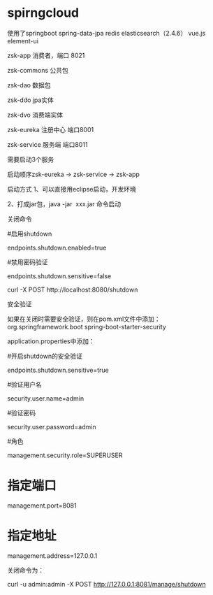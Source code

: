 # spirngcloud  

使用了springboot spring-data-jpa redis elasticsearch（2.4.6） vue.js  element-ui

zsk-app  消费者，端口 8021

zsk-commons 公共包

zsk-dao  数据包

zsk-ddo  jpa实体

zsk-dvo  消费端实体

zsk-eureka  注册中心  端口8001

zsk-service  服务端   端口8011

需要启动3个服务

启动顺序zsk-eureka -> zsk-service -> zsk-app


启动方式
1、可以直接用eclipse启动，开发环境

2、打成jar包，java -jar  xxx.jar 命令启动

关闭命令

#启用shutdown

endpoints.shutdown.enabled=true

#禁用密码验证

endpoints.shutdown.sensitive=false

curl -X POST http://localhost:8080/shutdown

安全验证

如果在关闭时需要安全验证，则在pom.xml文件中添加：
<dependency>
     <groupId>org.springframework.boot</groupId>
     <artifactId>spring-boot-starter-security</artifactId>
</dependency>

application.properties中添加：

#开启shutdown的安全验证

endpoints.shutdown.sensitive=true

#验证用户名

security.user.name=admin

#验证密码

security.user.password=admin

#角色

management.security.role=SUPERUSER

# 指定端口

management.port=8081

# 指定地址

management.address=127.0.0.1

关闭命令为：

curl -u admin:admin -X POST http://127.0.0.1:8081/manage/shutdown

